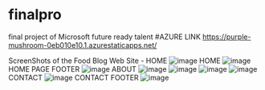 # finalpro
final project of Microsoft future ready talent
#AZURE LINK https://purple-mushroom-0eb010e10.1.azurestaticapps.net/

ScreenShots of the Food Blog Web Site -
HOME
![image](https://user-images.githubusercontent.com/76623158/172834144-f3fa70ce-1f1b-4a28-a2bd-d336c607884c.png)
HOME
![image](https://user-images.githubusercontent.com/76623158/172834211-1ced0185-ce17-409f-a231-c9da42d6f348.png)
HOME PAGE FOOTER
![image](https://user-images.githubusercontent.com/76623158/172834273-559329d0-7250-4718-a3ae-084723a78a06.png)
ABOUT
![image](https://user-images.githubusercontent.com/76623158/172834661-a82f8320-dad0-4f2c-8ba1-364579e3d4fc.png)
![image](https://user-images.githubusercontent.com/76623158/172834332-50b1edfb-962a-4612-ab4d-ae0f888e2f96.png)
![image](https://user-images.githubusercontent.com/76623158/172834748-20cfe99d-e5eb-4dac-accd-ee0da85d3331.png)
![image](https://user-images.githubusercontent.com/76623158/172834429-7d226819-9b6d-442b-a1b3-8501d40a93ff.png)
CONTACT
![image](https://user-images.githubusercontent.com/76623158/172834467-59a811ee-3196-4672-9c72-140ba34cf5bf.png)
CONTACT FOOTER
![image](https://user-images.githubusercontent.com/76623158/172834537-6fba35cf-affa-4873-94f8-1bd1fd2b2c06.png)
